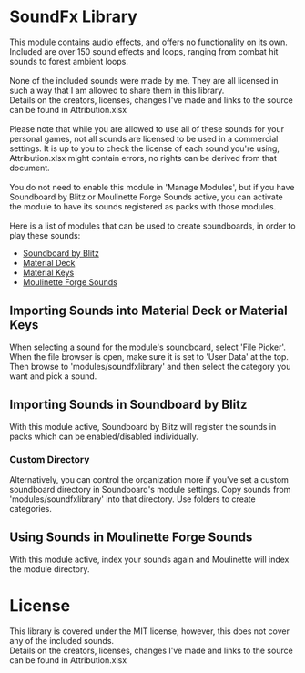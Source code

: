 # SoundFx Library
This module contains audio effects, and offers no functionality on its own.<br>
Included are over 150 sound effects and loops, ranging from combat hit sounds to forest ambient loops.<br>
<br>
None of the included sounds were made by me. They are all licensed in such a way that I am allowed to share them in this library.<br>
Details on the creators, licenses, changes I've made and links to the source can be found in Attribution.xlsx<br>
<br>
Please note that while you are allowed to use all of these sounds for your personal games, not all sounds are licensed to be used in a commercial settings.
It is up to you to check the license of each sound you're using, Attribution.xlsx might contain errors, no rights can be derived from that document.<br>
<br>
You do not need to enable this module in 'Manage Modules', but if you have Soundboard by Blitz or Moulinette Forge Sounds active, you can activate the module to have its sounds registered as packs with those modules.<br>
<br>
Here is a list of modules that can be used to create soundboards, in order to play these sounds:<br>
<ul>
<li><a href="https://github.com/BlitzKraig/fvtt-SoundBoard">Soundboard by Blitz</a></li>
<li><a href="https://github.com/cdeenen/materialdeck">Material Deck</a></li>
<li><a href="https://github.com/cdeenen/materialkeys">Material Keys</a></li>
<li><a href="https://github.com/SvenWerlen/moulinette-sounds">Moulinette Forge Sounds</a></li>
</ul>

## Importing Sounds into Material Deck or Material Keys
When selecting a sound for the module's soundboard, select 'File Picker'. When the file browser is open, make sure it is set to 'User Data' at the top. 
Then browse to 'modules/soundfxlibrary' and then select the category you want and pick a sound.

## Importing Sounds in Soundboard by Blitz
With this module active, Soundboard by Blitz will register the sounds in packs which can be enabled/disabled individually.

### Custom Directory
Alternatively, you can control the organization more if you've set a custom soundboard directory in Soundboard's module settings. Copy sounds from 'modules/soundfxlibrary' into that directory. Use folders to create categories.

## Using Sounds in Moulinette Forge Sounds
With this module active, index your sounds again and Moulinette will index the module directory.

# License
This library is covered under the MIT license, however, this does not cover any of the included sounds.<br>
Details on the creators, licenses, changes I've made and links to the source can be found in Attribution.xlsx<br>